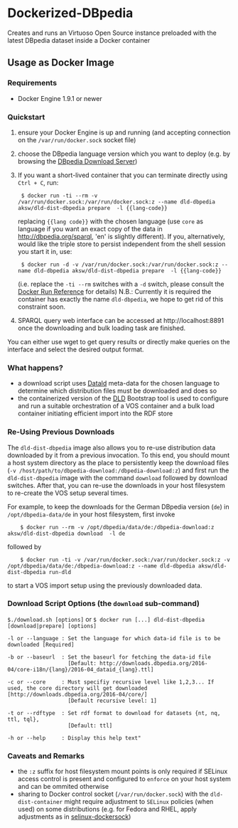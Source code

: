 # Dockerized-DBpedia
Creates and runs an Virtuoso Open Source instance preloaded with the latest DBpedia dataset
inside a Docker container 

## Usage as Docker Image

### Requirements

 * Docker Engine 1.9.1 or newer

### Quickstart
1. ensure your Docker Engine is up and running (and accepting
   connection on the `/var/run/docker.sock` socket file)
1. choose the DBpedia language version which you want to deploy
   (e.g. by browsing the [DBpedia Download Server](http://downloads.dbpedia.org/2016-04/core-i18n/))
1. If you want a short-lived container that you can terminate directly using `Ctrl + C`, run:

        $ docker run -ti --rm -v /var/run/docker.sock:/var/run/docker.sock:z --name dld-dbpedia aksw/dld-dist-dbpedia prepare  -l {{lang-code}}   

   replacing `{{lang code}}` with the chosen language (use `core` as language if you want an exact copy of the data in http://dbpedia.org/sparql, 'en' is slightly different). If you, alternatively, would like the triple store to persist independent from the shell session you start it in, use:

        $ docker run -d -v /var/run/docker.sock:/var/run/docker.sock:z --name dld-dbpedia aksw/dld-dist-dbpedia prepare  -l {{lang-code}}
   
   (i.e. replace the `-ti --rm` switches with a `-d` switch, please consult the [Docker Run Reference](https://docs.docker.com/engine/reference/run/) for details)
   N.B.: Currently it is required the container has exactly the name `dld-dbpedia`, we hope to get rid of this constraint soon. 

1. SPARQL query web interface can be accessed at http://localhost:8891 once the downloading and bulk loading task are finished.

 You can either use wget to get query results or directly make queries on the interface and select the desired output format.

### What happens?
 * a download script uses [DataId](https://github.com/dbpedia/dataid)
   meta-data for the chosen language to determine which distribution
   files must be downloaded and does so
 * the containerized version of the
   [DLD](https://dockerizing.github.io/) Bootstrap tool is used to
   configure and run a suitable orchestration of a VOS container and a
   bulk load container initiating efficient import into the RDF store
    
### Re-Using Previous Downloads 

The `dld-dist-dbpedia` image also allows you to re-use distribution
data downloaded by it from a previous invocation. To this end, you
should mount a host system directory as the place to persistently keep
the download files
(`-v /host/path/to/dbpedia-download:/dbpedia-download:z`) 
and first run the `dld-dist-dbpedia` image with the command `download`
followed by download switches. After that, you can re-use the
downloads in your host filesystem to re-create the VOS setup several
times.

For example, to keep the downloads for the German DBpedia version
(`de`) in `/opt/dbpedia-data/de` in your host filesystem, first invoke

        $ docker run --rm -v /opt/dbpedia/data/de:/dbpedia-download:z aksw/dld-dist-dbpedia download  -l de
        
followed by 

        $ docker run -ti -v /var/run/docker.sock:/var/run/docker.sock:z -v /opt/dbpedia/data/de:/dbpedia-download:z --name dld-dbpedia aksw/dld-dist-dbpedia run-dld

to start a VOS import setup using the previously downloaded data.


### Download Script Options (the `download` sub-command)
`$./download.sh [options]` or `$ docker run [...] dld-dist-dbpedia [download|prepare] [options]`

    -l or --language : Set the language for which data-id file is to be downloaded [Required]

    -b or --baseurl  : Set the baseurl for fetching the data-id file 
                       [Default: http://downloads.dbpedia.org/2016-04/core-i18n/{lang}/2016-04_dataid_{lang}.ttl]

    -c or --core     : Must specifiy recursive level like 1,2,3... If used, the core directory will get downloaded [http://downloads.dbpedia.org/2016-04/core/]
                       [Default recursive level: 1]

    -t or --rdftype  : Set rdf format to download for datasets {nt, nq, ttl, tql}, 
                       [Default: ttl]

    -h or --help     : Display this help text"

### Caveats and Remarks
 * the `:z` suffix for host filesystem mount points is only required
   if SELinux access control is present and configured to `enforce` on
   your host system and can be ommited otherwise
 * sharing to Docker control socket (`/var/run/docker.sock`) with the
   `dld-dist-container` might require adjustment to `SELinux` policies
   (when used) on some distributions (e.g. for Fedora and RHEL, apply
   adjustments as in
   [selinux-dockersock](https://github.com/dpw/selinux-dockersock))

